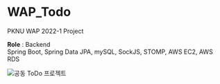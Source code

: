 # WAP_Todo
PKNU WAP 2022-1 Project

**Role** : Backend<br>
Spring Boot, Spring Data JPA, mySQL, SockJS, STOMP, AWS EC2, AWS RDS

![공동 ToDo 프로젝트](https://user-images.githubusercontent.com/93072571/174407667-f690824f-7cd1-4a5e-9887-1195080ce7ed.jpg)
